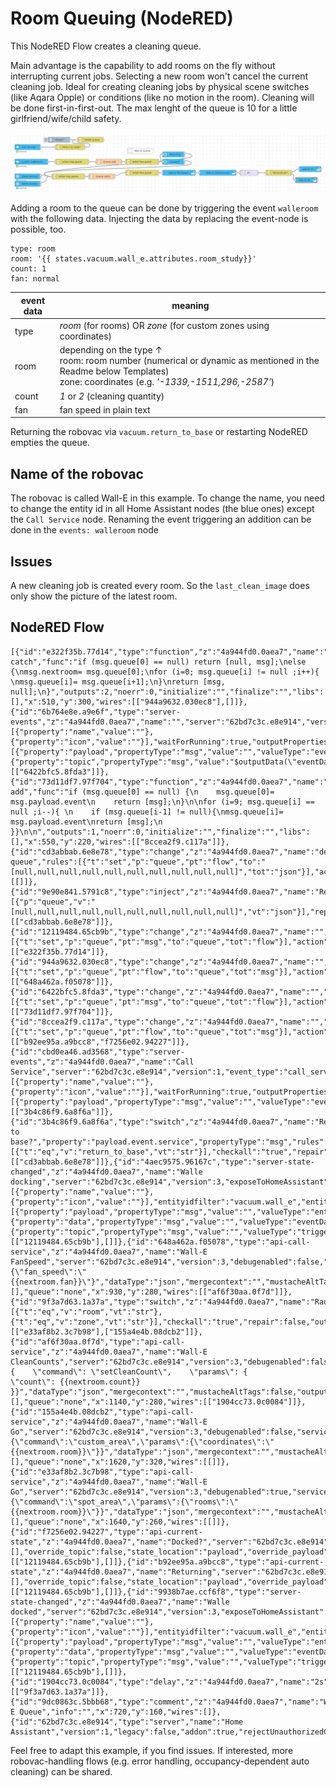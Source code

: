 # Room Queuing (NodeRED)

This NodeRED Flow creates a cleaning queue.  

Main advantage is the capability to add rooms on the fly without interrupting current jobs. Selecting a new room won't cancel the current cleaning job. Ideal for creating cleaning jobs by physical scene switches (like Aqara Opple) or conditions (like no motion in the room). Cleaning will be done first-in-first-out. The max lenght of the queue is 10 for a little girlfriend/wife/child safety.


![Preview](../images/room-queue-nodered_flow.png)

Adding a room to the queue can be done by triggering the event `walleroom` with the following data. Injecting the data by replacing the event-node is possible, too.
```
type: room
room: '{{ states.vacuum.wall_e.attributes.room_study}}'
count: 1
fan: normal
```  
event data | meaning
------------ | -------------
type | _room_ (for rooms) OR _zone_ (for custom zones using coordinates)
room | depending on the type ↑ <br> room: room number (numerical or dynamic as mentioned in the Readme below Templates)<br> zone: coordinates (e.g. _'-1339,-1511,296,-2587'_)
count | _1_ or _2_ (cleaning quantity)
fan | fan speed in plain text

Returning the robovac via `vacuum.return_to_base` or restarting NodeRED empties the queue.

## Name of the robovac
The robovac is called Wall-E in this example. To change the name, you need to change the entity id in all Home Assistant nodes (the blue ones) except the `Call Service` node. Renaming the event triggering an addition can be done in the `events: walleroom` node

## Issues
A new cleaning job is created every room. So the `last_clean_image` does only show the picture of the latest room.

## NodeRED Flow
```
[{"id":"e322f35b.77d14","type":"function","z":"4a944fd0.0aea7","name":"Queue catch","func":"if (msg.queue[0] == null) return [null, msg];\nelse {\nmsg.nextroom= msg.queue[0];\nfor (i=0; msg.queue[i] != null ;i++){  \nmsg.queue[i]= msg.queue[i+1];\n}\nreturn [msg, null];\n}","outputs":2,"noerr":0,"initialize":"","finalize":"","libs":[],"x":510,"y":300,"wires":[["944a9632.030ec8"],[]]},{"id":"6b764e8e.a9e6f","type":"server-events","z":"4a944fd0.0aea7","name":"","server":"62bd7c3c.e8e914","version":1,"event_type":"walleroom","exposeToHomeAssistant":false,"haConfig":[{"property":"name","value":""},{"property":"icon","value":""}],"waitForRunning":true,"outputProperties":[{"property":"payload","propertyType":"msg","value":"","valueType":"eventData"},{"property":"topic","propertyType":"msg","value":"$outputData(\"eventData\").event_type","valueType":"jsonata"}],"x":130,"y":220,"wires":[["6422bfc5.8fda3"]]},{"id":"73d11df7.97f704","type":"function","z":"4a944fd0.0aea7","name":"Queue add","func":"if (msg.queue[0] == null) {\n    msg.queue[0]= msg.payload.event\n    return [msg];\n}\n\nfor (i=9; msg.queue[i] == null ;i--){ \n    if (msg.queue[i-1] != null){\nmsg.queue[i]= msg.payload.event\nreturn [msg];\n    }}\n\n","outputs":1,"noerr":0,"initialize":"","finalize":"","libs":[],"x":550,"y":220,"wires":[["8ccea2f9.c117a"]]},{"id":"cd3abbab.6e8e78","type":"change","z":"4a944fd0.0aea7","name":"delete queue","rules":[{"t":"set","p":"queue","pt":"flow","to":"[null,null,null,null,null,null,null,null,null,null]","tot":"json"}],"action":"","property":"","from":"","to":"","reg":false,"x":450,"y":100,"wires":[[]]},{"id":"9e90e841.5791c8","type":"inject","z":"4a944fd0.0aea7","name":"Restart","props":[{"p":"queue","v":"[null,null,null,null,null,null,null,null,null,null]","vt":"json"}],"repeat":"","crontab":"","once":true,"onceDelay":"5","topic":"","x":280,"y":100,"wires":[["cd3abbab.6e8e78"]]},{"id":"12119484.65cb9b","type":"change","z":"4a944fd0.0aea7","name":"","rules":[{"t":"set","p":"queue","pt":"msg","to":"queue","tot":"flow"}],"action":"","property":"","from":"","to":"","reg":false,"x":330,"y":300,"wires":[["e322f35b.77d14"]]},{"id":"944a9632.030ec8","type":"change","z":"4a944fd0.0aea7","name":"","rules":[{"t":"set","p":"queue","pt":"flow","to":"queue","tot":"msg"}],"action":"","property":"","from":"","to":"","reg":false,"x":730,"y":280,"wires":[["648a462a.f05078"]]},{"id":"6422bfc5.8fda3","type":"change","z":"4a944fd0.0aea7","name":"","rules":[{"t":"set","p":"queue","pt":"msg","to":"queue","tot":"flow"}],"action":"","property":"","from":"","to":"","reg":false,"x":350,"y":220,"wires":[["73d11df7.97f704"]]},{"id":"8ccea2f9.c117a","type":"change","z":"4a944fd0.0aea7","name":"","rules":[{"t":"set","p":"queue","pt":"flow","to":"queue","tot":"msg"}],"action":"","property":"","from":"","to":"","reg":false,"x":730,"y":220,"wires":[["b92ee95a.a9bcc8","f7256e02.94227"]]},{"id":"cbd0ea46.ad3568","type":"server-events","z":"4a944fd0.0aea7","name":"Call Service","server":"62bd7c3c.e8e914","version":1,"event_type":"call_service","exposeToHomeAssistant":false,"haConfig":[{"property":"name","value":""},{"property":"icon","value":""}],"waitForRunning":true,"outputProperties":[{"property":"payload","propertyType":"msg","value":"","valueType":"eventData"}],"x":110,"y":140,"wires":[["3b4c86f9.6a8f6a"]]},{"id":"3b4c86f9.6a8f6a","type":"switch","z":"4a944fd0.0aea7","name":"Return to base?","property":"payload.event.service","propertyType":"msg","rules":[{"t":"eq","v":"return_to_base","vt":"str"}],"checkall":"true","repair":false,"outputs":1,"x":340,"y":140,"wires":[["cd3abbab.6e8e78"]]},{"id":"4aec9575.96167c","type":"server-state-changed","z":"4a944fd0.0aea7","name":"Walle docking","server":"62bd7c3c.e8e914","version":3,"exposeToHomeAssistant":false,"haConfig":[{"property":"name","value":""},{"property":"icon","value":""}],"entityidfilter":"vacuum.wall_e","entityidfiltertype":"exact","outputinitially":false,"state_type":"str","haltifstate":"returning","halt_if_type":"str","halt_if_compare":"is","outputs":2,"output_only_on_state_change":true,"for":"2","forType":"num","forUnits":"seconds","ignorePrevStateNull":false,"ignorePrevStateUnknown":false,"ignorePrevStateUnavailable":false,"ignoreCurrentStateUnknown":false,"ignoreCurrentStateUnavailable":false,"outputProperties":[{"property":"payload","propertyType":"msg","value":"","valueType":"entityState"},{"property":"data","propertyType":"msg","value":"","valueType":"eventData"},{"property":"topic","propertyType":"msg","value":"","valueType":"triggerId"}],"x":110,"y":300,"wires":[["12119484.65cb9b"],[]]},{"id":"648a462a.f05078","type":"api-call-service","z":"4a944fd0.0aea7","name":"Wall-E FanSpeed","server":"62bd7c3c.e8e914","version":3,"debugenabled":false,"service_domain":"vacuum","service":"set_fan_speed","entityId":"vacuum.wall_e","data":"{\"fan_speed\":\"{{nextroom.fan}}\"}","dataType":"json","mergecontext":"","mustacheAltTags":false,"outputProperties":[],"queue":"none","x":930,"y":280,"wires":[["af6f30aa.0f7d"]]},{"id":"9f3a7d63.1a37a","type":"switch","z":"4a944fd0.0aea7","name":"Raum/Zone?","property":"msg.nextroom.type","propertyType":"msg","rules":[{"t":"eq","v":"room","vt":"str"},{"t":"eq","v":"zone","vt":"str"}],"checkall":"true","repair":false,"outputs":2,"x":1470,"y":280,"wires":[["e33af8b2.3c7b98"],["155a4e4b.08dcb2"]]},{"id":"af6f30aa.0f7d","type":"api-call-service","z":"4a944fd0.0aea7","name":"Wall-E CleanCounts","server":"62bd7c3c.e8e914","version":3,"debugenabled":false,"service_domain":"vacuum","service":"send_command","entityId":"vacuum.wall_e","data":"{    \"command\": \"setCleanCount\",    \"params\": {        \"count\": {{nextroom.count}}    }}","dataType":"json","mergecontext":"","mustacheAltTags":false,"outputProperties":[],"queue":"none","x":1140,"y":280,"wires":[["1904cc73.0c0084"]]},{"id":"155a4e4b.08dcb2","type":"api-call-service","z":"4a944fd0.0aea7","name":"Wall-E Go","server":"62bd7c3c.e8e914","version":3,"debugenabled":false,"service_domain":"vacuum","service":"send_command","entityId":"vacuum.wall_e","data":"{\"command\":\"custom_area\",\"params\":{\"coordinates\":\"{{nextroom.room}}\"}}","dataType":"json","mergecontext":"","mustacheAltTags":false,"outputProperties":[],"queue":"none","x":1620,"y":320,"wires":[[]]},{"id":"e33af8b2.3c7b98","type":"api-call-service","z":"4a944fd0.0aea7","name":"Wall-E Go","server":"62bd7c3c.e8e914","version":3,"debugenabled":true,"service_domain":"vacuum","service":"send_command","entityId":"vacuum.wall_e","data":"{\"command\":\"spot_area\",\"params\":{\"rooms\":\"{{nextroom.room}}\"}}","dataType":"json","mergecontext":"","mustacheAltTags":false,"outputProperties":[],"queue":"none","x":1640,"y":260,"wires":[[]]},{"id":"f7256e02.94227","type":"api-current-state","z":"4a944fd0.0aea7","name":"Docked?","server":"62bd7c3c.e8e914","version":2,"outputs":2,"halt_if":"docked","halt_if_type":"str","halt_if_compare":"is","entity_id":"vacuum.wall_e","state_type":"str","blockInputOverrides":false,"outputProperties":[],"override_topic":false,"state_location":"payload","override_payload":"msg","entity_location":"data","override_data":"msg","x":900,"y":220,"wires":[["12119484.65cb9b"],[]]},{"id":"b92ee95a.a9bcc8","type":"api-current-state","z":"4a944fd0.0aea7","name":"Returning","server":"62bd7c3c.e8e914","version":2,"outputs":2,"halt_if":"returning","halt_if_type":"str","halt_if_compare":"is","entity_id":"vacuum.wall_e","state_type":"str","blockInputOverrides":false,"outputProperties":[],"override_topic":false,"state_location":"payload","override_payload":"msg","entity_location":"data","override_data":"msg","x":900,"y":180,"wires":[["12119484.65cb9b"],[]]},{"id":"9938b7ae.ccf6f8","type":"server-state-changed","z":"4a944fd0.0aea7","name":"Walle docked","server":"62bd7c3c.e8e914","version":3,"exposeToHomeAssistant":false,"haConfig":[{"property":"name","value":""},{"property":"icon","value":""}],"entityidfilter":"vacuum.wall_e","entityidfiltertype":"exact","outputinitially":false,"state_type":"str","haltifstate":"docked","halt_if_type":"str","halt_if_compare":"is","outputs":2,"output_only_on_state_change":true,"for":"2","forType":"num","forUnits":"seconds","ignorePrevStateNull":false,"ignorePrevStateUnknown":false,"ignorePrevStateUnavailable":false,"ignoreCurrentStateUnknown":false,"ignoreCurrentStateUnavailable":false,"outputProperties":[{"property":"payload","propertyType":"msg","value":"","valueType":"entityState"},{"property":"data","propertyType":"msg","value":"","valueType":"eventData"},{"property":"topic","propertyType":"msg","value":"","valueType":"triggerId"}],"x":110,"y":340,"wires":[["12119484.65cb9b"],[]]},{"id":"1904cc73.0c0084","type":"delay","z":"4a944fd0.0aea7","name":"2s","pauseType":"delay","timeout":"2","timeoutUnits":"seconds","rate":"1","nbRateUnits":"1","rateUnits":"second","randomFirst":"1","randomLast":"5","randomUnits":"seconds","drop":false,"x":1310,"y":280,"wires":[["9f3a7d63.1a37a"]]},{"id":"9dc0863c.5bbb68","type":"comment","z":"4a944fd0.0aea7","name":"Wall-E Queue","info":"","x":720,"y":160,"wires":[]},{"id":"62bd7c3c.e8e914","type":"server","name":"Home Assistant","version":1,"legacy":false,"addon":true,"rejectUnauthorizedCerts":true,"ha_boolean":"y|yes|true|on|home|open","connectionDelay":false,"cacheJson":true}]
```

Feel free to adapt this example, if you find issues. If interested, more robovac-handling flows (e.g. error handling, occupancy-dependent auto cleaning) can be shared.
